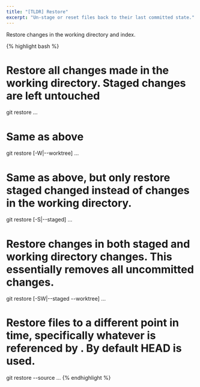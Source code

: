 ```yaml
---
title: "[TLDR] Restore"
excerpt: "Un-stage or reset files back to their last committed state."
---
```


Restore changes in the working directory and index.

{% highlight bash %}
# Restore all changes made in the working directory. Staged changes are left untouched
git restore <filepath>...
# Same as above
git restore [-W|--worktree] <filepath>...

# Same as above, but only restore staged changed instead of changes in the working directory.
git restore [-S|--staged] <filepath>...

# Restore changes in both staged and working directory changes. This essentially removes all uncommitted changes.
git restore [-SW|--staged --worktree] <filepath>...

# Restore files to a different point in time, specifically whatever is referenced by <ref>. By default HEAD is used.
git restore --source <ref> <filepath>...
{% endhighlight %}

